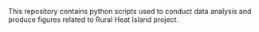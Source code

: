 This repository contains python scripts used to conduct data analysis and produce figures related to Rural Heat Island project. 
